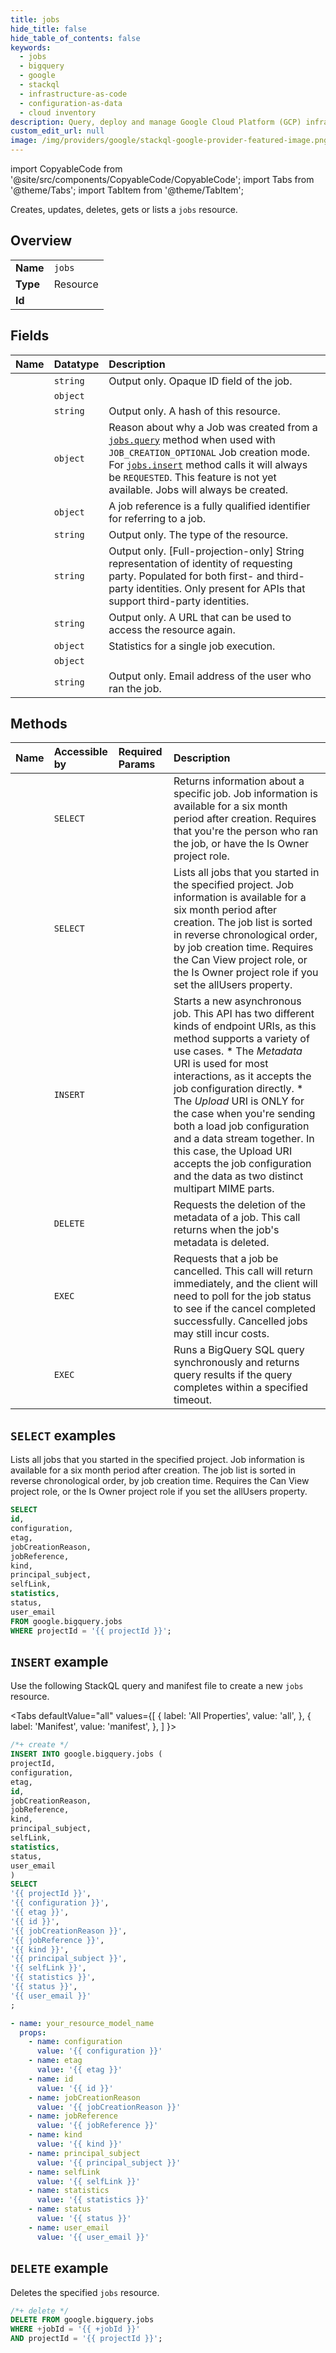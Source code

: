 ```yaml
---
title: jobs
hide_title: false
hide_table_of_contents: false
keywords:
  - jobs
  - bigquery
  - google
  - stackql
  - infrastructure-as-code
  - configuration-as-data
  - cloud inventory
description: Query, deploy and manage Google Cloud Platform (GCP) infrastructure and resources using SQL
custom_edit_url: null
image: /img/providers/google/stackql-google-provider-featured-image.png
---
```


import CopyableCode from '@site/src/components/CopyableCode/CopyableCode';
import Tabs from '@theme/Tabs';
import TabItem from '@theme/TabItem';

Creates, updates, deletes, gets or lists a <code>jobs</code> resource.

## Overview
<table><tbody>
<tr><td><b>Name</b></td><td><code>jobs</code></td></tr>
<tr><td><b>Type</b></td><td>Resource</td></tr>
<tr><td><b>Id</b></td><td><CopyableCode code="google.bigquery.jobs" /></td></tr>
</tbody></table>

## Fields
| Name | Datatype | Description |
|:-----|:---------|:------------|
| <CopyableCode code="id" /> | `string` | Output only. Opaque ID field of the job. |
| <CopyableCode code="configuration" /> | `object` |  |
| <CopyableCode code="etag" /> | `string` | Output only. A hash of this resource. |
| <CopyableCode code="jobCreationReason" /> | `object` | Reason about why a Job was created from a [`jobs.query`](https://cloud.google.com/bigquery/docs/reference/rest/v2/jobs/query) method when used with `JOB_CREATION_OPTIONAL` Job creation mode. For [`jobs.insert`](https://cloud.google.com/bigquery/docs/reference/rest/v2/jobs/insert) method calls it will always be `REQUESTED`. This feature is not yet available. Jobs will always be created. |
| <CopyableCode code="jobReference" /> | `object` | A job reference is a fully qualified identifier for referring to a job. |
| <CopyableCode code="kind" /> | `string` | Output only. The type of the resource. |
| <CopyableCode code="principal_subject" /> | `string` | Output only. [Full-projection-only] String representation of identity of requesting party. Populated for both first- and third-party identities. Only present for APIs that support third-party identities. |
| <CopyableCode code="selfLink" /> | `string` | Output only. A URL that can be used to access the resource again. |
| <CopyableCode code="statistics" /> | `object` | Statistics for a single job execution. |
| <CopyableCode code="status" /> | `object` |  |
| <CopyableCode code="user_email" /> | `string` | Output only. Email address of the user who ran the job. |

## Methods
| Name | Accessible by | Required Params | Description |
|:-----|:--------------|:----------------|:------------|
| <CopyableCode code="get" /> | `SELECT` | <CopyableCode code="+jobId, projectId" /> | Returns information about a specific job. Job information is available for a six month period after creation. Requires that you're the person who ran the job, or have the Is Owner project role. |
| <CopyableCode code="list" /> | `SELECT` | <CopyableCode code="projectId" /> | Lists all jobs that you started in the specified project. Job information is available for a six month period after creation. The job list is sorted in reverse chronological order, by job creation time. Requires the Can View project role, or the Is Owner project role if you set the allUsers property. |
| <CopyableCode code="insert" /> | `INSERT` | <CopyableCode code="projectId" /> | Starts a new asynchronous job. This API has two different kinds of endpoint URIs, as this method supports a variety of use cases. * The *Metadata* URI is used for most interactions, as it accepts the job configuration directly. * The *Upload* URI is ONLY for the case when you're sending both a load job configuration and a data stream together. In this case, the Upload URI accepts the job configuration and the data as two distinct multipart MIME parts. |
| <CopyableCode code="delete" /> | `DELETE` | <CopyableCode code="+jobId, projectId" /> | Requests the deletion of the metadata of a job. This call returns when the job's metadata is deleted. |
| <CopyableCode code="cancel" /> | `EXEC` | <CopyableCode code="+jobId, projectId" /> | Requests that a job be cancelled. This call will return immediately, and the client will need to poll for the job status to see if the cancel completed successfully. Cancelled jobs may still incur costs. |
| <CopyableCode code="query" /> | `EXEC` | <CopyableCode code="projectId" /> | Runs a BigQuery SQL query synchronously and returns query results if the query completes within a specified timeout. |

## `SELECT` examples

Lists all jobs that you started in the specified project. Job information is available for a six month period after creation. The job list is sorted in reverse chronological order, by job creation time. Requires the Can View project role, or the Is Owner project role if you set the allUsers property.

```sql
SELECT
id,
configuration,
etag,
jobCreationReason,
jobReference,
kind,
principal_subject,
selfLink,
statistics,
status,
user_email
FROM google.bigquery.jobs
WHERE projectId = '{{ projectId }}'; 
```

## `INSERT` example

Use the following StackQL query and manifest file to create a new <code>jobs</code> resource.

<Tabs
    defaultValue="all"
    values={[
        { label: 'All Properties', value: 'all', },
        { label: 'Manifest', value: 'manifest', },
    ]
}>
<TabItem value="all">

```sql
/*+ create */
INSERT INTO google.bigquery.jobs (
projectId,
configuration,
etag,
id,
jobCreationReason,
jobReference,
kind,
principal_subject,
selfLink,
statistics,
status,
user_email
)
SELECT 
'{{ projectId }}',
'{{ configuration }}',
'{{ etag }}',
'{{ id }}',
'{{ jobCreationReason }}',
'{{ jobReference }}',
'{{ kind }}',
'{{ principal_subject }}',
'{{ selfLink }}',
'{{ statistics }}',
'{{ status }}',
'{{ user_email }}'
;
```
</TabItem>
<TabItem value="manifest">

```yaml
- name: your_resource_model_name
  props:
    - name: configuration
      value: '{{ configuration }}'
    - name: etag
      value: '{{ etag }}'
    - name: id
      value: '{{ id }}'
    - name: jobCreationReason
      value: '{{ jobCreationReason }}'
    - name: jobReference
      value: '{{ jobReference }}'
    - name: kind
      value: '{{ kind }}'
    - name: principal_subject
      value: '{{ principal_subject }}'
    - name: selfLink
      value: '{{ selfLink }}'
    - name: statistics
      value: '{{ statistics }}'
    - name: status
      value: '{{ status }}'
    - name: user_email
      value: '{{ user_email }}'

```
</TabItem>
</Tabs>

## `DELETE` example

Deletes the specified <code>jobs</code> resource.

```sql
/*+ delete */
DELETE FROM google.bigquery.jobs
WHERE +jobId = '{{ +jobId }}'
AND projectId = '{{ projectId }}';
```
